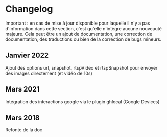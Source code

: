 # Changelog

Important : en cas de mise à jour disponible pour laquelle il n'y a pas d'information dans cette section, c'est qu'elle n'intègre aucune nouveauté majeure. Cela peut être un ajout de documentation, une correction de documentation, des traductions ou bien de la correction de bugs mineurs.

## Janvier 2022

Ajout des options url, snapshot, rtspVideo et rtspSnapshot pour envoyer des images directement (et vidéo de 10s)

## Mars 2021

Intégration des interactions google via le plugin ghlocal (Google Devices)

## Mars 2018

Refonte de la doc
